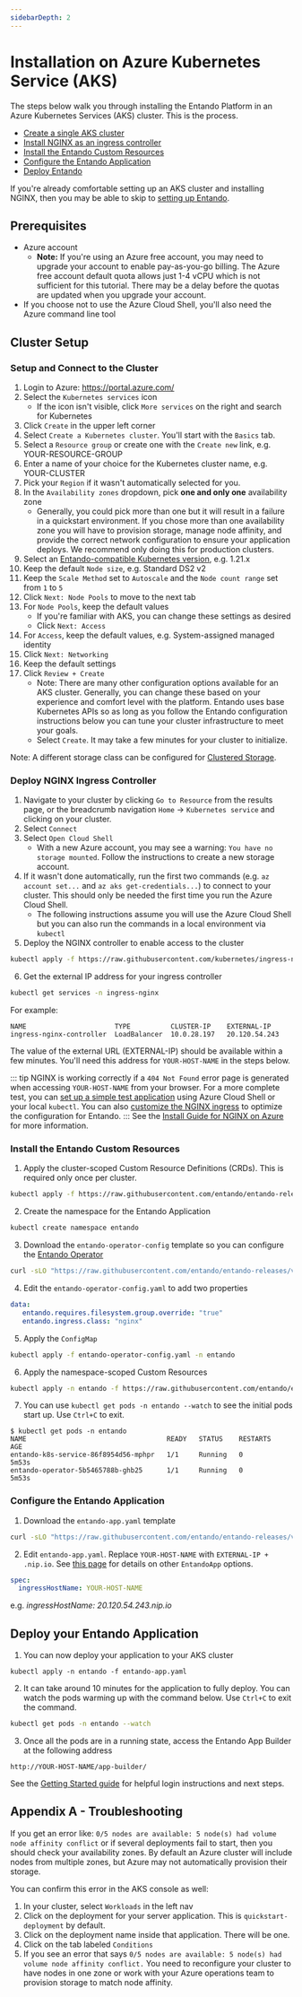 ```yaml
---
sidebarDepth: 2
---
```



# Installation on Azure Kubernetes Service (AKS)

The steps below walk you through installing the Entando Platform in an Azure Kubernetes Services (AKS) cluster. This is the process.

- [Create a single AKS cluster](#cluster-setup)
- [Install NGINX as an ingress controller](#deploy-nginx-ingress-controller)
- [Install the Entando Custom Resources](#install-the-entando-custom-resources)
- [Configure the Entando Application](#configure-the-entando-application)
- [Deploy Entando](#deploy-your-entando-application)

If you're already comfortable setting up an AKS cluster and installing NGINX, then you may be able to skip to [setting up Entando](#install-the-entando-custom-resources).

## Prerequisites

- Azure account
   - **Note:** If you're using an Azure free account, you may need to upgrade your account to enable pay-as-you-go billing. The Azure free account default quota allows just 1-4 vCPU which is not sufficient for this tutorial. There may be a delay before the quotas are updated when you upgrade your account.
- If you choose not to use the Azure Cloud Shell, you'll also need the Azure command line tool

## Cluster Setup

### Setup and Connect to the Cluster

1. Login to Azure: <https://portal.azure.com/>
2. Select the `Kubernetes services` icon
    - If the icon isn't visible, click `More services` on the right and search for Kubernetes
3. Click `Create` in the upper left corner
4. Select `Create a Kubernetes cluster`. You'll start with the `Basics` tab.
5. Select a `Resource group` or create one with the `Create new` link, e.g. YOUR-RESOURCE-GROUP
6. Enter a name of your choice for the Kubernetes cluster name, e.g. YOUR-CLUSTER
7. Pick your `Region` if it wasn't automatically selected for you.
8. In the `Availability zones` dropdown, pick __one and only one__ availability zone
    - Generally, you could pick more than one but it will result in a failure in a quickstart environment. If you chose more than one availability zone you will have to provision storage, manage node affinity, and provide the correct network configuration to ensure your application deploys. We recommend only doing this for production clusters.
9. Select an [Entando-compatible Kubernetes version](https://www.entando.com/page/en/compatibility-guide), e.g. 1.21.x
10. Keep the default `Node size`, e.g. Standard DS2 v2
11. Keep the `Scale Method` set to `Autoscale` and the `Node count range` set from `1` to `5`
12. Click `Next: Node Pools` to move to the next tab
13. For `Node Pools`, keep the default values
    - If you're familiar with AKS, you can change these settings as desired
    - Click `Next: Access`
14. For `Access`, keep the default values, e.g. System-assigned managed identity
15. Click `Next: Networking`
16. Keep the default settings
17. Click `Review + Create`
    - Note: There are many other configuration options available for an AKS cluster. Generally, you can change these based on your experience and comfort level with the platform. Entando uses base Kubernetes APIs so as long as you follow the Entando configuration instructions below you can tune your cluster infrastructure to meet your goals.
    - Select `Create`. It may take a few minutes for your cluster to initialize. 

Note: A different storage class can be configured for [Clustered Storage](./gke-install.md#appendix-a-configuring-clustered-storage).

### Deploy NGINX Ingress Controller

1. Navigate to your cluster by clicking `Go to Resource` from the results page, or the breadcrumb navigation `Home` → `Kubernetes service` and clicking on your cluster.
2. Select `Connect`
3. Select `Open Cloud Shell`
   - With a new Azure account, you may see a warning: `You have no storage mounted`. Follow the instructions to create a new storage account.
4. If it wasn't done automatically, run the first two commands (e.g. `az account set...` and `az aks get-credentials...`) to connect to your cluster. This should only be needed the first time you run the Azure Cloud Shell.
    - The following instructions assume you will use the Azure Cloud Shell but you can also run the commands in a local environment via `kubectl`
5. Deploy the NGINX controller to enable access to the cluster
``` sh
kubectl apply -f https://raw.githubusercontent.com/kubernetes/ingress-nginx/controller-v1.1.3/deploy/static/provider/aws/deploy.yaml 
```
6. Get the external IP address for your ingress controller
``` sh
kubectl get services -n ingress-nginx
```
For example:
``` 
NAME                      TYPE          CLUSTER-IP    EXTERNAL-IP                        
ingress-nginx-controller  LoadBalancer  10.0.28.197   20.120.54.243
```
The value of the external URL (EXTERNAL-IP) should be available within a few minutes. You'll need this address for `YOUR-HOST-NAME` in the steps below.

::: tip
NGINX is working correctly if a `404 Not Found` error page is generated when accessing `YOUR-HOST-NAME` from your browser. For a more complete test, you can [set up a simple test application](../devops/manage-nginx.md#verify-the-nginx-ingress-install) using Azure Cloud Shell or your local `kubectl`. You can also [customize the NGINX ingress](../devops/manage-nginx.md#customize-the-nginx-configuration) to optimize the configuration for Entando.
:::
See the [Install Guide for NGINX on Azure](https://kubernetes.github.io/ingress-nginx/deploy/#azure) for more information.

### Install the Entando Custom Resources

1. Apply the cluster-scoped Custom Resource Definitions (CRDs). This is required only once per cluster.
```sh
kubectl apply -f https://raw.githubusercontent.com/entando/entando-releases/v7.0.0/dist/ge-1-1-6/namespace-scoped-deployment/cluster-resources.yaml
```

2. Create the namespace for the Entando Application
```sh
kubectl create namespace entando
```
3. Download the `entando-operator-config` template so you can configure the [Entando Operator](../devops/entando-operator.md) 
```sh
curl -sLO "https://raw.githubusercontent.com/entando/entando-releases/v7.0.0/dist/ge-1-1-6/samples/entando-operator-config.yaml"
```
4. Edit the `entando-operator-config.yaml` to add two properties
```yaml
data:
   entando.requires.filesystem.group.override: "true"
   entando.ingress.class: "nginx"
``` 

5. Apply the `ConfigMap`
```sh
kubectl apply -f entando-operator-config.yaml -n entando
```

6. Apply the namespace-scoped Custom Resources
```sh
kubectl apply -n entando -f https://raw.githubusercontent.com/entando/entando-releases/v7.0.0/dist/ge-1-1-6/namespace-scoped-deployment/namespace-resources.yaml
```
7. You can use `kubectl get pods -n entando --watch` to see the initial pods start up. Use `Ctrl+C` to exit.
```
$ kubectl get pods -n entando
NAME                                   READY   STATUS    RESTARTS   AGE
entando-k8s-service-86f8954d56-mphpr   1/1     Running   0          5m53s
entando-operator-5b5465788b-ghb25      1/1     Running   0          5m53s
```

### Configure the Entando Application
1. Download the `entando-app.yaml` template
```sh
curl -sLO "https://raw.githubusercontent.com/entando/entando-releases/v7.0.0/dist/ge-1-1-6/samples/entando-app.yaml"
```

2. Edit `entando-app.yaml`. Replace `YOUR-HOST-NAME` with `EXTERNAL-IP + .nip.io`. See [this page](../../docs/consume/custom-resources.md#entandoapp) for details on other `EntandoApp` options.
```yaml
spec:
  ingressHostName: YOUR-HOST-NAME
```
e.g. _ingressHostName: 20.120.54.243.nip.io_

## Deploy your Entando Application
1. You can now deploy your application to your AKS cluster
```
kubectl apply -n entando -f entando-app.yaml
```
2. It can take around 10 minutes for the application to fully deploy. You can watch the pods warming up with the command below. Use `Ctrl+C` to exit the command.
```sh
kubectl get pods -n entando --watch
```
3. Once all the pods are in a running state, access the Entando App Builder at the following address
```
http://YOUR-HOST-NAME/app-builder/
```

See the [Getting Started guide](../../docs/getting-started/README.md#log-in-to-entando) for helpful login instructions and next steps. 

## Appendix A - Troubleshooting

If you get an error like: `0/5 nodes are available: 5 node(s) had volume node affinity conflict` or if several deployments fail to start, then you should check your availability zones. By default an Azure cluster will include nodes from multiple zones, but Azure may not automatically provision their storage.

You can confirm this error in the AKS console as well:
1. In your cluster, select `Workloads` in the left nav
2. Click on the deployment for your server application. This is `quickstart-deployment` by default.
3. Click on the deployment name inside that application. There will be one.
4. Click on the tab labeled `Conditions`
5. If you see an error that says `0/5 nodes are available: 5 node(s) had volume node affinity conflict.` You need to reconfigure your cluster to have nodes in one zone or work with your Azure operations team to provision storage to match node affinity.
